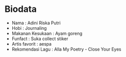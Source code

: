 # Biodata

* Nama : Adini Riska Putri
* Hobi : Journaling
* Makanan Kesukaan : Ayam goreng
* Funfact : Suka collect stiker
* Artis favorit : aespa
* Rekomendasi Lagu : Alla My Poetry - Close Your Eyes
